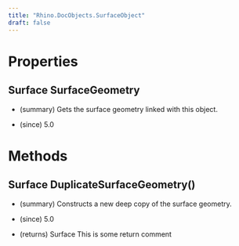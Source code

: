 ```yaml
---
title: "Rhino.DocObjects.SurfaceObject"
draft: false
---
```


# Properties
## Surface SurfaceGeometry
- (summary) 
     Gets the surface geometry linked with this object.
     
- (since) 5.0
# Methods
## Surface DuplicateSurfaceGeometry()
- (summary) 
     Constructs a new deep copy of the surface geometry.
     
- (since) 5.0
- (returns) Surface This is some return comment
